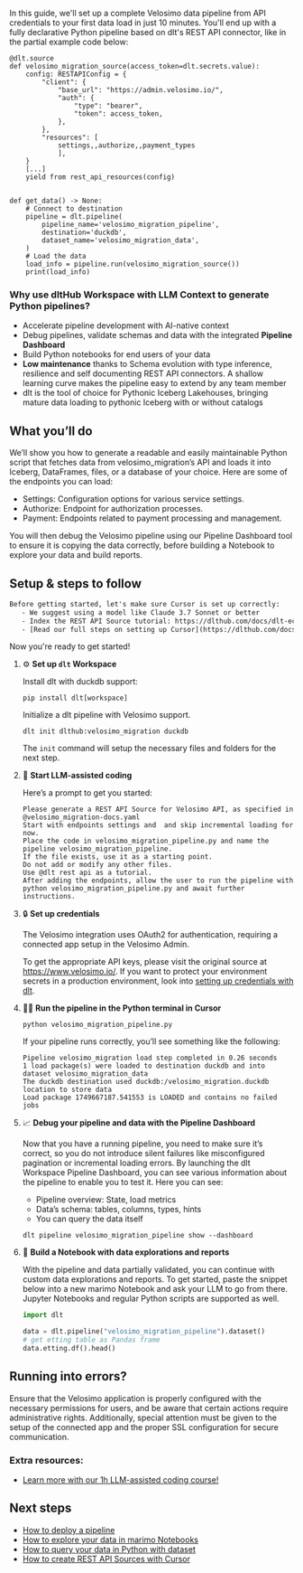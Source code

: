 In this guide, we'll set up a complete Velosimo data pipeline from API credentials to your first data load in just 10 minutes. You'll end up with a fully declarative Python pipeline based on dlt's REST API connector, like in the partial example code below:

```python-outcome
@dlt.source
def velosimo_migration_source(access_token=dlt.secrets.value):
    config: RESTAPIConfig = {
        "client": {
            "base_url": "https://admin.velosimo.io/",
            "auth": {
                "type": "bearer",
                "token": access_token,
            },
        },
        "resources": [
            settings,,authorize,,payment_types
            ],
    }
    [...]
    yield from rest_api_resources(config)


def get_data() -> None:
    # Connect to destination
    pipeline = dlt.pipeline(
        pipeline_name='velosimo_migration_pipeline',
        destination='duckdb',
        dataset_name='velosimo_migration_data', 
    )
    # Load the data
    load_info = pipeline.run(velosimo_migration_source())
    print(load_info) 
```

### Why use dltHub Workspace with LLM Context to generate Python pipelines?

- Accelerate pipeline development with AI-native context
- Debug pipelines, validate schemas and data with the integrated **Pipeline Dashboard**
- Build Python notebooks for end users of your data
- **Low maintenance** thanks to Schema evolution with type inference, resilience and self documenting REST API connectors. A shallow learning curve makes the pipeline easy to extend by any team member
- dlt is the tool of choice for Pythonic Iceberg Lakehouses, bringing mature data loading to pythonic Iceberg with or without catalogs

## What you’ll do

We’ll show you how to generate a readable and easily maintainable Python script that fetches data from velosimo_migration’s API and loads it into Iceberg, DataFrames, files, or a database of your choice. Here are some of the endpoints you can load:

- Settings: Configuration options for various service settings.
- Authorize: Endpoint for authorization processes.
- Payment: Endpoints related to payment processing and management.

You will then debug the Velosimo pipeline using our Pipeline Dashboard tool to ensure it is copying the data correctly, before building a Notebook to explore your data and build reports.

## Setup & steps to follow

```default
Before getting started, let's make sure Cursor is set up correctly:
   - We suggest using a model like Claude 3.7 Sonnet or better
   - Index the REST API Source tutorial: https://dlthub.com/docs/dlt-ecosystem/verified-sources/rest_api/ and add it to context as **@dlt rest api**
   - [Read our full steps on setting up Cursor](https://dlthub.com/docs/dlt-ecosystem/llm-tooling/cursor-restapi#23-configuring-cursor-with-documentation)
```

Now you're ready to get started!

1. ⚙️ **Set up `dlt` Workspace**
    
    Install dlt with duckdb support:
    ```shell
    pip install dlt[workspace]
    ```

    Initialize a dlt pipeline with Velosimo support.
    ```shell
    dlt init dlthub:velosimo_migration duckdb
    ```

    The `init` command will setup the necessary files and folders for the next step.
    
2. 🤠 **Start LLM-assisted coding**
    
    Here’s a prompt to get you started:
    
    ```prompt
    Please generate a REST API Source for Velosimo API, as specified in @velosimo_migration-docs.yaml 
    Start with endpoints settings and  and skip incremental loading for now. 
    Place the code in velosimo_migration_pipeline.py and name the pipeline velosimo_migration_pipeline. 
    If the file exists, use it as a starting point. 
    Do not add or modify any other files. 
    Use @dlt rest api as a tutorial. 
    After adding the endpoints, allow the user to run the pipeline with python velosimo_migration_pipeline.py and await further instructions.
    ```

    
3. 🔒 **Set up credentials** 
    
    The Velosimo integration uses OAuth2 for authentication, requiring a connected app setup in the Velosimo Admin.
    
    To get the appropriate API keys, please visit the original source at https://www.velosimo.io/.
    If you want to protect your environment secrets in a production environment, look into [setting up credentials with dlt](https://dlthub.com/docs/walkthroughs/add_credentials).
    
4. 🏃‍♀️ **Run the pipeline in the Python terminal in Cursor**
    
    ```shell
    python velosimo_migration_pipeline.py
    ```
    
    If your pipeline runs correctly, you’ll see something like the following:
    
    ```shell
    Pipeline velosimo_migration load step completed in 0.26 seconds
    1 load package(s) were loaded to destination duckdb and into dataset velosimo_migration_data
    The duckdb destination used duckdb:/velosimo_migration.duckdb location to store data
    Load package 1749667187.541553 is LOADED and contains no failed jobs
    ```
    
5. 📈 **Debug your pipeline and data with the Pipeline Dashboard**

    Now that you have a running pipeline, you need to make sure it’s correct, so you do not introduce silent failures like misconfigured pagination or incremental loading errors. By launching the dlt Workspace Pipeline Dashboard, you can see various information about the pipeline to enable you to test it. Here you can see:
    - Pipeline overview: State, load metrics
    - Data’s schema: tables, columns, types, hints
    - You can query the data itself
    
    ```shell
    dlt pipeline velosimo_migration_pipeline show --dashboard
    ```
    
6. 🐍 **Build a Notebook with data explorations and reports**

    With the pipeline and data partially validated, you can continue with custom data explorations and reports. To get started, paste the snippet below into a new marimo Notebook and ask your LLM to go from there. Jupyter Notebooks and regular Python scripts are supported as well.

    
    ```python
    import dlt

   data = dlt.pipeline("velosimo_migration_pipeline").dataset()
   # get etting table as Pandas frame
   data.etting.df().head()
    ```

## Running into errors?

Ensure that the Velosimo application is properly configured with the necessary permissions for users, and be aware that certain actions require administrative rights. Additionally, special attention must be given to the setup of the connected app and the proper SSL configuration for secure communication.

### Extra resources:

- [Learn more with our 1h LLM-assisted coding course!](https://www.youtube.com/watch?v=GGid70rnJuM)

## Next steps

- [How to deploy a pipeline](https://dlthub.com/docs/walkthroughs/deploy-a-pipeline)
- [How to explore your data in marimo Notebooks](https://dlthub.com/docs/general-usage/dataset-access/marimo)
- [How to query your data in Python with dataset](https://dlthub.com/docs/general-usage/dataset-access/dataset)
- [How to create REST API Sources with Cursor](https://dlthub.com/docs/dlt-ecosystem/llm-tooling/cursor-restapi)